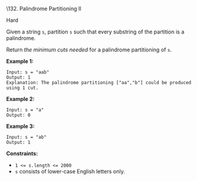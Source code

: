 \132. Palindrome Partitioning II

Hard



Given a string `s`, partition `s` such that every substring of the partition is a palindrome.

Return *the minimum cuts needed* for a palindrome partitioning of `s`.

 

**Example 1:**

```
Input: s = "aab"
Output: 1
Explanation: The palindrome partitioning ["aa","b"] could be produced using 1 cut.
```

**Example 2:**

```
Input: s = "a"
Output: 0
```

**Example 3:**

```
Input: s = "ab"
Output: 1
```

 

**Constraints:**

- `1 <= s.length <= 2000`
- `s` consists of lower-case English letters only.